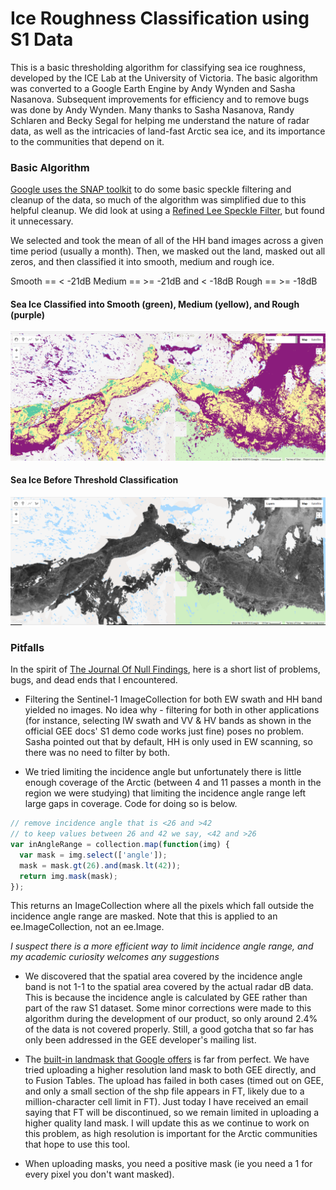 # Ice Roughness Classification using S1 Data

This is a basic thresholding algorithm for classifying sea ice roughness, developed by the ICE Lab at the University of Victoria. The basic algorithm was converted to a Google Earth Engine by Andy Wynden and Sasha Nasanova. Subsequent improvements for efficiency and to remove bugs was done by Andy Wynden. Many thanks to Sasha Nasanova, Randy Schlaren and Becky Segal for helping me understand the nature of radar data, as well as the intricacies of land-fast Arctic sea ice, and its importance to the communities that depend on it.

### Basic Algorithm

[Google uses the SNAP toolkit](https://developers.google.com/earth-engine/sentinel1) to do some basic speckle filtering and cleanup of the data, so much of the algorithm was simplified due to this helpful cleanup. We did look at using a [Refined Lee Speckle Filter](https://mygeoblog.com/2018/02/16/timeseries-with-sar/), but found it unnecessary. 

We selected and took the mean of all of the HH band images across a given time period (usually a month). Then, we masked out the land, masked out all zeros, and then classified it into smooth, medium and rough ice.

Smooth == < -21dB
Medium == >= -21dB and < -18dB
Rough == >= -18dB

#### Sea Ice Classified into Smooth (green), Medium (yellow), and Rough (purple)
![Image of the Artic Region near Cambridge Bay, showing ice roughness classified into smooth, medium, and rough](https://github.com/lyramer/seaiceclassifier/blob/master/img/demo.PNG "Sea Ice Classified into Smooth (green), Medium (yellow), and Rough (purple)")

#### Sea Ice Before Threshold Classification
![Image of the Artic Region near Cambridge Bay, showing ice roughness as a monochrome map](https://github.com/lyramer/seaiceclassifier/blob/master/img/demo1.PNG "Sea Ice Before Threshold Classification")

### Pitfalls

In the spirit of [The Journal Of Null Findings](https://www.journalnetwork.org/journals/international-journal-of-negative-and-null-results), here is a short list of problems, bugs, and dead ends that I encountered.

+ Filtering the Sentinel-1 ImageCollection for both EW swath and HH band yielded no images. No idea why - filtering for both in other applications (for instance, selecting IW swath and VV & HV bands as shown in the official GEE docs' S1 demo code works just fine) poses no problem. Sasha pointed out that by default, HH is only used in EW scanning, so there was no need to filter by both.

+ We tried limiting the incidence angle but unfortunately there is little enough coverage of the Arctic (between 4 and 11 passes a month in the region we were studying) that limiting the incidence angle range left large gaps in coverage. Code for doing so is below.

```javascript
// remove incidence angle that is <26 and >42
// to keep values between 26 and 42 we say, <42 and >26
var inAngleRange = collection.map(function(img) {
  var mask = img.select(['angle']);
  mask = mask.gt(26).and(mask.lt(42));
  return img.mask(mask);
});
```

This returns an ImageCollection where all the pixels which fall outside the incidence angle range are masked. Note that this is applied to an ee.ImageCollection, not an ee.Image. 

*I suspect there is a more efficient way to limit incidence angle range, and my academic curiosity welcomes any suggestions*

+ We discovered that the spatial area covered by the incidence angle band is not 1-1 to the spatial area covered by the actual radar dB data. This is because the incidence angle is calculated by GEE rather than part of the raw S1 dataset. Some minor corrections were made to this algorithm during the development of our product, so only around 2.4% of the data is not covered properly. Still, a good gotcha that so far has only been addressed in the GEE developer's mailing list.

+ The [built-in landmask that Google offers](https://developers.google.com/earth-engine/datasets/catalog/MODIS_MOD44W_MOD44W_005_2000_02_24) is far from perfect. We have tried uploading a higher resolution land mask to both GEE directly, and to Fusion Tables. The upload has failed in both cases (timed out on GEE, and only a small section of the shp file appears in FT, likely due to a million-character cell limit in FT). Just today I have received an email saying that FT will be discontinued, so we remain limited in uploading a higher quality land mask. I will update this as we continue to work on this problem, as high resolution is important for the Arctic communities that hope to use this tool.

+ When uploading masks, you need a positive mask (ie you need a 1 for every pixel you don't want masked).